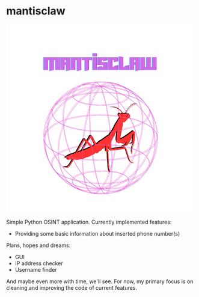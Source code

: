 # mantisclaw
![alt text](https://github.com/maciej-walus/mantisclaw/blob/main/icon.png)

Simple Python OSINT application. Currently implemented features:

- Providing some basic information about inserted phone number(s)

Plans, hopes and dreams:

- GUI
- IP address checker
- Username finder

And maybe even more with time, we'll see. For now, my primary focus is on cleaning and improving the code of current features.
